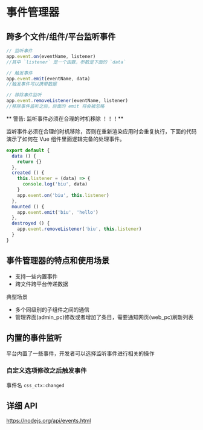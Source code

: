 
事件管理器
=========

## 跨多个文件/组件/平台监听事件

```javascript
// 监听事件
app.event.on(eventName, listener)
//其中 `listener` 是一个函数，参数是下面的 `data`

// 触发事件
app.event.emit(eventName, data)
//触发事件可以携带数据

// 移除事件监听
app.event.removeListener(eventName, listener)
//移除事件监听之后，后面的 emit 将会被忽略
```

** 警告: 监听事件必须在合理的时机移除 ！！！**

监听事件必须在合理的时机移除，否则在重新渲染应用时会重复执行，下面的代码演示了如何在 Vue 组件里面逻辑完备的处理事件。

```javascript
export default {
  data () {
    return {}
  },
  created () {
    this.listener = (data) => {
      console.log('biu', data)
    }
    app.event.on('biu', this.listener)
  },
  mounted () {
    app.event.emit('biu', 'hello')
  },
  destroyed () {
    app.event.removeListener('biu', this.listener)
  }
}

```

## 事件管理器的特点和使用场景

- 支持一些内置事件
- 跨文件跨平台传递数据

典型场景

- 多个同级别的子组件之间的通信
- 管理界面(admin_pc)修改或者增加了条目，需要通知网页(web_pc)刷新列表


## 内置的事件监听

平台内置了一些事件，开发者可以选择监听事件进行相关的操作

### 自定义选项修改之后触发事件

事件名 `css_ctx:changed`

## 详细 API

https://nodejs.org/api/events.html



